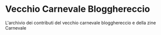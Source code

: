 # Vecchio Carnevale Blogghereccio
L'archivio dei contributi del vecchio carnevale blogghereccio e della zine Carnevale
